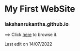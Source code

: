 # My First WebSite

### lakshanrukantha.github.io

==> Click <a href="https://lakshanrukantha.github.io">here</a> to browse it.

Last edit on 14/07/2022

<!-- Developed by Lakshan Rukantha -->
